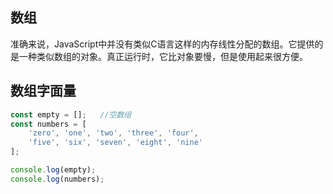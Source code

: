 ## 数组

准确来说，JavaScript中并没有类似C语言这样的内存线性分配的数组。它提供的是一种类似数组的对象。真正运行时，它比对象要慢，但是使用起来很方便。



## 数组字面量

```javascript
const empty = [];   //空数组
const numbers = [
    'zero', 'one', 'two', 'three', 'four',
    'five', 'six', 'seven', 'eight', 'nine'
];

console.log(empty);
console.log(numbers);
```

